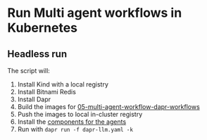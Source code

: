 # Run Multi agent workflows in Kubernetes

## Headless run

The script will:

1. Install Kind with a local registry
1. Install Bitnami Redis
1. Install Dapr
1. Build the images for [05-multi-agent-workflow-dapr-workflows](../05-multi-agent-workflow-dapr-workflows/)
1. Push the images to local in-cluster registry
1. Install the [components for the agents](./components/)
1. Run with `dapr run -f dapr-llm.yaml -k`
